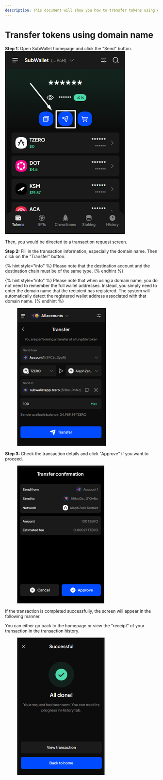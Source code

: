 ```yaml
---
description: This document will show you how to transfer tokens using domain name.
---
```


# Transfer tokens using domain name

**Step 1:** Open SubWallet homepage and click the "Send" button.![](<../../../.gitbook/assets/image (27) (1) (1) (1) (1).png>)

Then, you would be directed to a transaction request screen.

**Step 2:** Fill in the transaction information, especially the domain name. Then click on the "Transfer" button.

{% hint style="info" %}
Please note that the destination account and the destination chain must be of the same type.&#x20;
{% endhint %}

{% hint style="info" %}
Please note that when using a domain name, you do not need to remember the full  wallet addresses. Instead, you simply need to enter the domain name that the recipient has registered. The system will automatically detect the registered wallet address associated with that domain name.
{% endhint %}

<div align="left">

<figure><img src="../../../.gitbook/assets/image (24) (1) (1) (1) (1).png" alt="" width="293"><figcaption></figcaption></figure>

</div>

**Step 3:** Check the transaction details and click "Approve" if you want to proceed.

<div align="left">

<figure><img src="../../../.gitbook/assets/image (25) (1) (1) (1) (1).png" alt="" width="287"><figcaption></figcaption></figure>

</div>

If the transaction is completed successfully, the screen will appear in the following manner.

You can either go back to the homepage or view the "receipt" of your transaction in the transaction history.

<div align="left">

<figure><img src="../../../.gitbook/assets/image (26) (1) (1) (1) (1).png" alt="" width="288"><figcaption></figcaption></figure>

</div>
